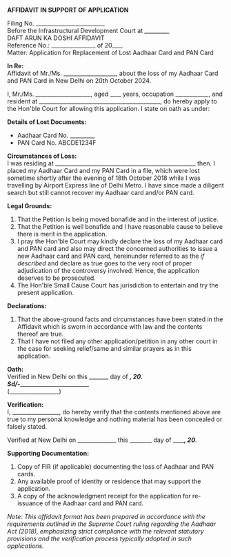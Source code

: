 **AFFIDAVIT IN SUPPORT OF APPLICATION**

Filing No. _________________________  
Before the Infrastructural Development Court at _________  
DAFT ARUN KA DOSHI AFFIDAVIT  
Reference No.: ________________ of 20____  
Matter: Application for Replacement of Lost Aadhaar Card and PAN Card  

**In Re:**  
Affidavit of Mr./Ms. ___________________, about the loss of my Aadhaar Card and PAN Card in New Delhi on 20th October 2024.  

I, Mr./Ms. ____________________, aged ____ years, occupation ____________, and resident at ____________________________________________, do hereby apply to the Hon'ble Court for allowing this application. I state on oath as under:

**Details of Lost Documents:**  
- Aadhaar Card No. _________  
- PAN Card No. ABCDE1234F  

**Circumstances of Loss:**  
I was residing at ___________________________________________________ then. I placed my Aadhaar Card and my PAN Card in a file, which were lost sometime shortly after the evening of 18th October 2018 while I was travelling by Airport Express line of Delhi Metro. I have since made a diligent search but still cannot recover my Aadhaar card and/or PAN card.

**Legal Grounds:**  
1. That the Petition is being moved bonafide and in the interest of justice.  
2. That the Petition is well bonafide and I have reasonable cause to believe there is merit in the application.  
3. I pray the Hon'ble Court may kindly declare the loss of my Aadhaar card and PAN card and also may direct the concerned authorities to issue a new Aadhaar card and PAN card, hereinunder referred to as the *if described* and declare as true goes to the very root of proper adjudication of the controversy involved. Hence, the application deserves to be prosecuted.  
4. The Hon'ble Small Cause Court has jurisdiction to entertain and try the present application.  

**Declarations:**  
1. That the above-ground facts and circumstances have been stated in the Affidavit which is sworn in accordance with law and the contents thereof are true.  
2. That I have not filed any other application/petition in any other court in the case for seeking relief/same and similar prayers as in this application.  

**Oath:**  
Verified in New Delhi on this _______ day of ______________, 20_____.  
Sd/-__________________________________   
(__________________)  

**Verification:**  
I, _________________, do hereby verify that the contents mentioned above are true to my personal knowledge and nothing material has been concealed or falsely stated.  

Verified at New Delhi on ______________ this ________ day of _________, 20_____.  

**Supporting Documentation:**   
1. Copy of FIR (if applicable) documenting the loss of Aadhaar and PAN cards.  
2. Any available proof of identity or residence that may support the application.  
3. A copy of the acknowledgment receipt for the application for re-issuance of the Aadhaar card and PAN card.  

*Note: This affidavit format has been prepared in accordance with the requirements outlined in the Supreme Court ruling regarding the Aadhaar Act (2018), emphasizing strict compliance with the relevant statutory provisions and the verification process typically adopted in such applications.*